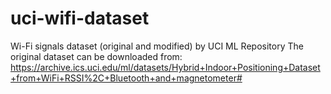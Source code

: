 # uci-wifi-dataset
Wi-Fi signals dataset (original and modified) by UCI ML Repository
The original dataset can be downloaded from: https://archive.ics.uci.edu/ml/datasets/Hybrid+Indoor+Positioning+Dataset+from+WiFi+RSSI%2C+Bluetooth+and+magnetometer#
